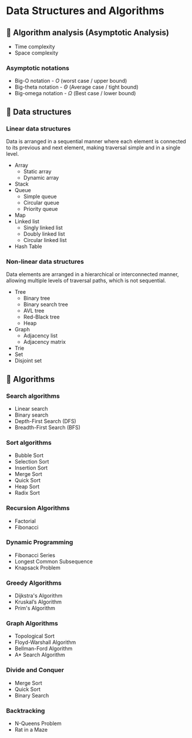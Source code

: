 # Data Structures and Algorithms

## 🔬 Algorithm analysis (Asymptotic Analysis)
* Time complexity
* Space complexity

### Asymptotic notations
* Big-O notation - $O$ (worst case / upper bound)
* Big-theta notation - $\Theta$ (Average case / tight bound)
* Big-omega notation - $\Omega$ (Best case / lower bound)

## 🧬 Data structures
### Linear data structures
Data is arranged in a sequential manner where each element is connected to its previous and next element, making traversal simple and in a single level.
* Array
  * Static array
  * Dynamic array
* Stack
* Queue
  * Simple queue
  * Circular queue
  * Priority queue
* Map
* Linked list
  * Singly linked list
  * Doubly linked list
  * Circular linked list
* Hash Table

### Non-linear data structures
Data elements are arranged in a hierarchical or interconnected manner, allowing multiple levels of traversal paths, which is not sequential.
* Tree
  * Binary tree
  * Binary search tree
  * AVL tree
  * Red-Black tree
  * Heap
* Graph
  * Adjacency list
  * Adjacency matrix
* Trie
* Set
* Disjoint set

## 🧠 Algorithms
### Search algorithms
* Linear search
* Binary search
* Depth-First Search (DFS)
* Breadth-First Search (BFS)

### Sort algorithms
* Bubble Sort
* Selection Sort
* Insertion Sort
* Merge Sort
* Quick Sort
* Heap Sort
* Radix Sort

### Recursion Algorithms
* Factorial
* Fibonacci

### Dynamic Programming
* Fibonacci Series
* Longest Common Subsequence
* Knapsack Problem

### Greedy Algorithms
* Dijkstra's Algorithm
* Kruskal’s Algorithm
* Prim's Algorithm

### Graph Algorithms
* Topological Sort
* Floyd-Warshall Algorithm
* Bellman-Ford Algorithm
* A* Search Algorithm

### Divide and Conquer
* Merge Sort
* Quick Sort
* Binary Search

### Backtracking
* N-Queens Problem
* Rat in a Maze

